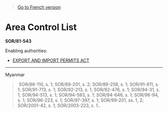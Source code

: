 > [Go to French version](/fr/Règlements/Décrets,%20ordonnances%20et%20règlements%20statutaires/81/543.md)

# Area Control List

**SOR/81-543**

Enabling authorities: 
- [EXPORT AND IMPORT PERMITS ACT](/en/Acts/Revised%20Statutes%20of%20Canada/E/E-19.md)

----------

Myanmar


>  SOR/86-110, s. 1; SOR/89-201, s. 2; SOR/89-258, s. 1; SOR/91-611, s. 1; SOR/91-713, s. 1; SOR/92-213, s. 1; SOR/92-476, s. 1; SOR/94-31, s. 1; SOR/94-513, s. 1; SOR/94-593, s. 1; SOR/94-646, s. 1; SOR/96-94, s. 1; SOR/96-223, s. 1; SOR/97-397, s. 1; SOR/99-201, ss. 1, 2; SOR/2001-42, s. 1; SOR/2003-223, s. 1..

